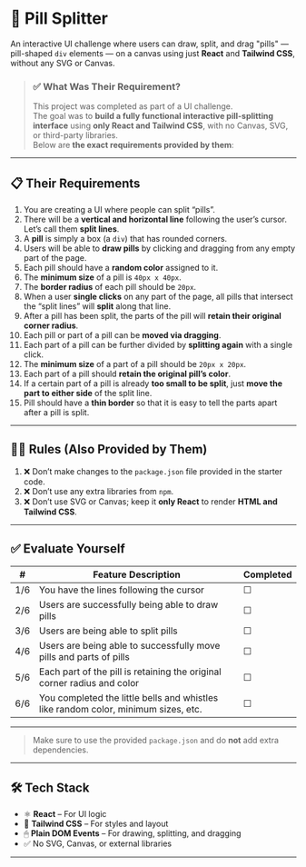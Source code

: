 

# 💊 Pill Splitter

An interactive UI challenge where users can draw, split, and drag "pills" — pill-shaped `div` elements — on a canvas using just **React** and **Tailwind CSS**, without any SVG or Canvas.

> ### ✅ What Was Their Requirement?
> This project was completed as part of a UI challenge.  
> The goal was to **build a fully functional interactive pill-splitting interface** using **only React and Tailwind CSS**, with no Canvas, SVG, or third-party libraries.  
> Below are **the exact requirements provided by them**:

---

## 📋 Their Requirements

1. You are creating a UI where people can split “pills”.
2. There will be a **vertical and horizontal line** following the user’s cursor. Let’s call them **split lines**.
3. A **pill** is simply a box (a `div`) that has rounded corners.
4. Users will be able to **draw pills** by clicking and dragging from any empty part of the page.
5. Each pill should have a **random color** assigned to it.
6. The **minimum size** of a pill is `40px x 40px`.
7. The **border radius** of each pill should be `20px`.
8. When a user **single clicks** on any part of the page, all pills that intersect the “split lines” will **split** along that line.
9. After a pill has been split, the parts of the pill will **retain their original corner radius**.
10. Each pill or part of a pill can be **moved via dragging**.
11. Each part of a pill can be further divided by **splitting again** with a single click.
12. The **minimum size** of a part of a pill should be `20px x 20px`.
13. Each part of a pill should **retain the original pill’s color**.
14. If a certain part of a pill is already **too small to be split**, just **move the part to either side** of the split line.
15. Pill should have a **thin border** so that it is easy to tell the parts apart after a pill is split.

---

## 🧑‍⚖️ Rules (Also Provided by Them)

1. ❌ Don’t make changes to the `package.json` file provided in the starter code.
2. ❌ Don’t use any extra libraries from `npm`.
3. ❌ Don’t use SVG or Canvas; keep it **only React** to render **HTML and Tailwind CSS**.

---

## ✅ Evaluate Yourself

| #   | Feature Description                                                                 | Completed |
|-----|--------------------------------------------------------------------------------------|-----------|
| 1/6 | You have the lines following the cursor                                              | ☐         |
| 2/6 | Users are successfully being able to draw pills                                      | ☐         |
| 3/6 | Users are being able to split pills                                                  | ☐         |
| 4/6 | Users are being able to successfully move pills and parts of pills                   | ☐         |
| 5/6 | Each part of the pill is retaining the original corner radius and color              | ☐         |
| 6/6 | You completed the little bells and whistles like random color, minimum sizes, etc.   | ☐         |

---

> Make sure to use the provided `package.json` and do **not** add extra dependencies.

---

## 🛠 Tech Stack

* ⚛️ **React** – For UI logic
* 💨 **Tailwind CSS** – For styles and layout
* 🖱 **Plain DOM Events** – For drawing, splitting, and dragging
* ✅ No SVG, Canvas, or external libraries

---

